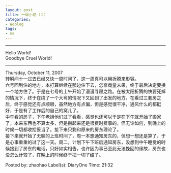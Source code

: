 ```yaml
---
layout: post
title: 一周小记（１）
categories:
- Weblog
tags:
- me
---
```

**********
Hello World!    
Goodbye Cruel World!
**********
Thursday, October 11, 2007    
转瞬间十一过去已经又快一周时间了，这一周真可以用折腾来形容。    
六号回到住的地方，本打算继续在那边住下去，怎奈商量未果，终于最后决定要换一个地方住了。于是在七号的上午开始了漫漫寻房之路。在被太阳折腾的快要死掉的情况下，终于在绕了一个大弯的情况下又回到了出发的地方。在看过三套房之后，终于感觉还有点顺眼，虽然地方有点偏，但是感觉很干净，通风什么的都挺好，于是有了工作后的自己的窝儿了。    
中午看的房子，下午老姐他们过了看看，感觉也还可以于是在下午就开始了搬家了，本来东西也不算太多，但是搬起来还是很费时费事的，但无论如何，到晚上的时候一切都收拾妥当了。接下来只剩和原来的房东理论了。    
接下来就开始了无聊的上班时间了，周一本想通知房东的，但想一想还是算了，于是心事重重的过了这一天。周二，计划下午下班后通知房东，没想到中午睡觉的时候接到了房东的电话，只好如实相告，也许因为事已至此无法挽回的缘故，房东也没怎么计较了，在晚上的时候终于把一切了结了。    
  
Posted by: zhaohao Label(s): DiaryOne Time: 21:32